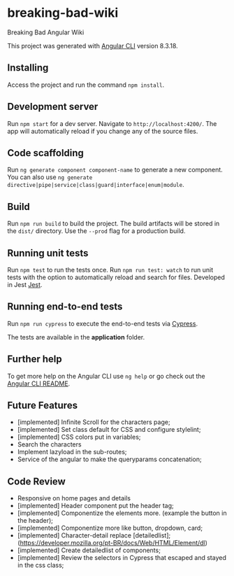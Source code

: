 # breaking-bad-wiki

Breaking Bad Angular Wiki

This project was generated with [Angular CLI](https://github.com/angular/angular-cli) version 8.3.18.

## Installing

Access the project and run the command `npm install`.

## Development server

Run `npm start` for a dev server. Navigate to `http://localhost:4200/`. The app will automatically reload if you change any of the source files.

## Code scaffolding

Run `ng generate component component-name` to generate a new component. You can also use `ng generate directive|pipe|service|class|guard|interface|enum|module`.

## Build

Run `npm run build` to build the project. The build artifacts will be stored in the `dist/` directory. Use the `--prod` flag for a production build.

## Running unit tests

Run `npm test` to run the tests once.
Run `npm run test: watch` to run unit tests with the option to automatically reload and search for files.
Developed in Jest [Jest](https://jestjs.io/).

## Running end-to-end tests

Run `npm run cypress` to execute the end-to-end tests via [Cypress](https://docs.cypress.io/guides/overview/why-cypress.html).

The tests are available in the <b>application</b> folder.

## Further help

To get more help on the Angular CLI use `ng help` or go check out the [Angular CLI README](https://github.com/angular/angular-cli/blob/master/README.md).

## Future Features

- [implemented] Infinite Scroll for the characters page;
- [implemented] Set class default for CSS and configure stylelint;
- [implemented] CSS colors put in variables;
- Search the characters
- Implement lazyload in the sub-routes;
- Service of the angular to make the queryparams concatenation;

## Code Review

- Responsive on home pages and details
- [implemented] Header component put the header tag;
- [implemented] Componentize the elements more. (example the button in the header);
- [implemented] Componentize more like button, dropdown, card;
- [implemented] Character-detail replace [detailedlist]; (https://developer.mozilla.org/pt-BR/docs/Web/HTML/Element/dl)
- [implemented] Create detailedlist of components;
- [implemented] Review the selectors in Cypress that escaped and stayed in the css class;
